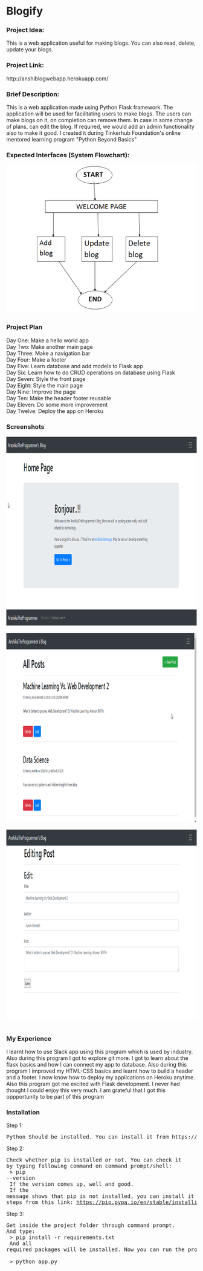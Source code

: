 # Blogify

<h3>Project Idea:</h3>
<p>This is a web application useful for making blogs. You can also read, delete, update your blogs.</p>

<h3>Project Link:</h3>
<p> http://anshiblogwebapp.herokuapp.com/ </p>

<h3>Brief Description:</h3>
<p> This is a web application made using Python Flask framework. The application will be used for facilitating users to make blogs. The users can make blogs on it, on completion can remove them. In case in some change of plans, can edit the blog. If required, we would add an admin functionality also to make it good. I created it during Tinkerhub Foundation's online mentored learning program "Python Beyond Basics" </p>

<h3>Expected Interfaces (System Flowchart):</h3>
<p>
    <img src="https://github.com/bhatnagaranshika02/Blogify/blob/master/prj2.png"/>
</p>

<h3>Project Plan</h3>
<p>
  Day One: Make a hello world app<br/>
  Day Two: Make another main page<br/>
  Day Three: Make a navigation bar<br/>
  Day Four: Make a footer<br/>
  Day Five: Learn database and add models to Flask app<br/>
  Day Six: Learn how to do CRUD operations on database using Flask<br/>
  Day Seven: Style the front page<br/>
  Day Eight: Style the main page<br/>
  Day Nine: Improve the page<br/>
  Day Ten: Make the header footer reusable<br/>
  Day Eleven: Do some more improvement<br/>
  Day Twelve: Deploy the app on Heroku<br/>
</p>

<h3>Screenshots</h3>
<p>
  <img height=500 width=1000 src="https://github.com/bhatnagaranshika02/Blogify/blob/master/screenshots/pic1.png" alt="Pic1"> <br/><br/>
  <img height=500 width=1000 src="https://github.com/bhatnagaranshika02/Blogify/blob/master/screenshots/pic2.png" alt="Pic2"> <br/><br/>
  <img height=500 width=1000 src="https://github.com/bhatnagaranshika02/Blogify/blob/master/screenshots/pic3.png" alt="Pic3"> <br/><br/>
</p>

<h3>My Experience</h3>
<p>
I learnt how to use Slack app using this program which is used by industry. Also during this program I got to explore git more.
I got to learn about the flask basics and how I can connect my app to database. Also during this program I improved my HTML-CSS basics and learnt how to build a header and a footer. I now know how to deploy my applications on Heroku anytime. Also this program got me excited with Flask development. I never had thought I could enjoy this very much. I am grateful that I got this oppportunity to be part of this program
</p>


<h3>Installation</h3>
<p>
Step 1: <pre>Python Should be installed. You can install it from https://www.python.org/downloads/ </pre>

Step 2: <pre>Check whether pip is installed or not. You can check it by typing following command on command prompt/shell: <br/>
        > pip --version <br/>
        If the version comes up, well and good. <br/>
        If the message shows that pip is not installed, you can install it by following steps from this link: https://pip.pypa.io/en/stable/installing/
        </pre>
        
Step 3: <pre>Get inside the project folder through command prompt. And type: <br/>
       > pip install -r requirements.txt <br/>
       And all required packages will be installed. Now you can run the project using: <br/>
       > python app.py
       </pre>
</p>
